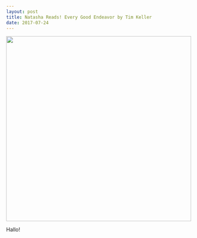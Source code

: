 ```yaml
---
layout: post
title: Natasha Reads! Every Good Endeavor by Tim Keller
date: 2017-07-24
---
```



<img src="http://i.imgur.com/L6y5GJ4.jpg" height="500">

Hallo!
